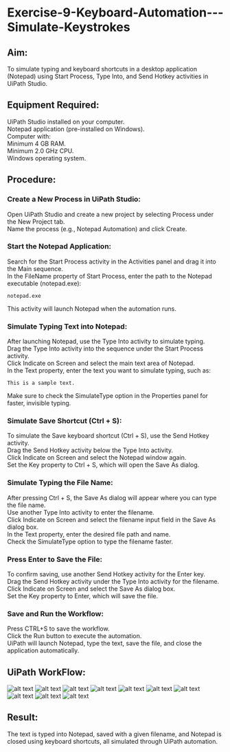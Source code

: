 # Exercise-9-Keyboard-Automation---Simulate-Keystrokes

## Aim:

To simulate typing and keyboard shortcuts in a desktop application (Notepad) using Start Process, Type Into, and Send Hotkey activities in UiPath Studio.

## Equipment Required:

UiPath Studio installed on your computer.<br>
Notepad application (pre-installed on Windows).<br>
Computer with:<br>
Minimum 4 GB RAM.<br>
Minimum 2.0 GHz CPU.<br>
Windows operating system.

## Procedure:

### Create a New Process in UiPath Studio:

Open UiPath Studio and create a new project by selecting Process under the New Project tab.<br>
Name the process (e.g., Notepad Automation) and click Create.

### Start the Notepad Application:

Search for the Start Process activity in the Activities panel and drag it into the Main sequence.<br>
In the FileName property of Start Process, enter the path to the Notepad executable (notepad.exe):<br>

```
notepad.exe
```

This activity will launch Notepad when the automation runs.

### Simulate Typing Text into Notepad:

After launching Notepad, use the Type Into activity to simulate typing.<br>
Drag the Type Into activity into the sequence under the Start Process activity.<br>
Click Indicate on Screen and select the main text area of Notepad.<br>
In the Text property, enter the text you want to simulate typing, such as:<br>

```
This is a sample text.
```

Make sure to check the SimulateType option in the Properties panel for faster, invisible typing.

### Simulate Save Shortcut (Ctrl + S):

To simulate the Save keyboard shortcut (Ctrl + S), use the Send Hotkey activity.<br>
Drag the Send Hotkey activity below the Type Into activity.<br>
Click Indicate on Screen and select the Notepad window again.<br>
Set the Key property to Ctrl + S, which will open the Save As dialog.

### Simulate Typing the File Name:

After pressing Ctrl + S, the Save As dialog will appear where you can type the file name.<br>
Use another Type Into activity to enter the filename.<br>
Click Indicate on Screen and select the filename input field in the Save As dialog box.<br>
In the Text property, enter the desired file path and name.<br>
Check the SimulateType option to type the filename faster.

### Press Enter to Save the File:

To confirm saving, use another Send Hotkey activity for the Enter key.<br>
Drag the Send Hotkey activity under the Type Into activity for the filename.<br>
Click Indicate on Screen and select the Save As dialog box.<br>
Set the Key property to Enter, which will save the file.

### Save and Run the Workflow:

Press CTRL+S to save the workflow.<br>
Click the Run button to execute the automation.<br>
UiPath will launch Notepad, type the text, save the file, and close the application automatically.

## UiPath WorkFlow:

![alt text](<img/Screenshot 2024-09-27 183413.png>)
![alt text](<img/Screenshot 2024-09-27 183646.png>)
![alt text](<img/Screenshot 2024-09-27 183814.png>)
![alt text](<img/Screenshot 2024-09-27 183914.png>)
![alt text](<img/Screenshot 2024-09-27 183958.png>)
![alt text](<img/Screenshot 2024-09-27 184103.png>)
![alt text](<img/Screenshot 2024-09-27 184156.png>)
![alt text](<img/Screenshot 2024-09-27 184314.png>)
![alt text](<img/Screenshot 2024-09-27 184350.png>)
![alt text](<img/Screenshot 2024-09-27 190008.png>)

## Result:

The text is typed into Notepad, saved with a given filename, and Notepad is closed using keyboard shortcuts, all simulated through UiPath automation.
